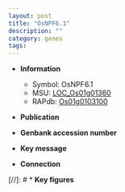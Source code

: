 ```yaml
---
layout: post
title: "OsNPF6.1"
description: ""
category: genes
tags: 
---
```


* **Information**  
    + Symbol: OsNPF6.1  
    + MSU: [LOC_Os01g01360](http://rice.uga.edu/cgi-bin/ORF_infopage.cgi?orf=LOC_Os01g01360)  
    + RAPdb: [Os01g0103100](http://rapdb.dna.affrc.go.jp/viewer/gbrowse_details/irgsp1?name=Os01g0103100)  

* **Publication**  

* **Genbank accession number**  

* **Key message**  

* **Connection**  

[//]: # * **Key figures**  


